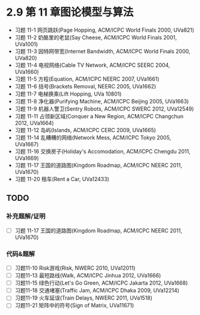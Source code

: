 # 2.9 第 11 章图论模型与算法

- 习题 11-1 网页跳跃(Page Hopping, ACM/ICPC World Finals 2000, UVa821)
- 习题 11-2 奶酪里的老鼠(Say Cheese, ACM/ICPC World Finals 2001, UVa1001)
- 习题 11-3 因特网带宽(Internet Bandwidth, ACM/ICPC World Finals 2000, UVa820) 
- 习题 11-4 电视网络(Cable TV Network, ACM/ICPC SEERC 2004, UVa1660) 
- 习题 11-5 方程(Equation, ACM/ICPC NEERC 2007, UVa1661) 
- 习题 11-6 括号(Brackets Removal, NEERC 2005, UVa1662)
- 习题 11-7 电梯换乘(Lift Hopping, UVa 10801) 
- 习题 11-8 净化器(Purifying Machine, ACM/ICPC Beijing 2005, UVa1663)
- 习题 11-9 机器人警卫(Sentry Robots, ACM/ICPC SWERC 2012, UVa12549) 
- 习题 11-11 占领新区域(Conquer a New Region, ACM/ICPC Changchun 2012, UVa1664) 
- 习题 11-12 岛屿(Islands, ACM/ICPC CERC 2009, UVa1665) 
- 习题 11-14 乱糟糟的网络(Network Mess, ACM/ICPC Tokyo 2005, UVa1667) 
- 习题 11-16 交换房子(Holiday's Accomodation, ACM/ICPC Chengdu 2011, UVa1669)
- 习题 11-17 王国的道路图(Kingdom Roadmap, ACM/ICPC NEERC 2011, UVa1670) 
- 习题 11-20 租车(Rent a Car, UVa12433)

## TODO

### 补充题解/证明
- [ ] 习题 11-17 王国的道路图(Kingdom Roadmap, ACM/ICPC NEERC 2011, UVa1670) 

### 代码&题解
- [ ] 习题11-10 Risk游戏(Risk, NWERC 2010, UVa12011)
- [ ] 习题11-13 最短路线(Walk, ACM/ICPC Jinhua 2012, UVa1666)
- [ ] 习题11-15 绿色行动(Let's Go Green, ACM/ICPC Jakarta 2012, UVa1668)
- [ ] 习题11-18 交通堵塞(Traffic Jam, ACM/ICPC Dhaka 2009, UVa12214)
- [ ] 习题11-19 火车延误(Train Delays, NWERC 2011, UVa1518)
- [ ] 习题11-21 矩阵中的符号(Sign of Matrix, UVa11671)
